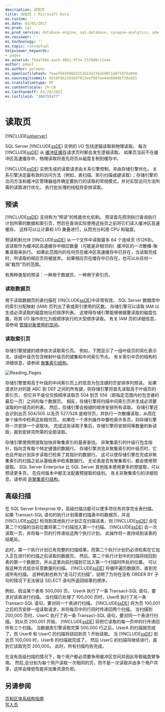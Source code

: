 ```yaml
---
description: 读取页
title: 读取页 | Microsoft Docs
ms.custom: ''
ms.date: 03/01/2017
ms.prod: sql
ms.prod_service: database-engine, sql-database, synapse-analytics, pdw
ms.reviewer: ''
ms.technology: ''
ms.topic: conceptual
helpviewer_keywords:
- pages
ms.assetid: f8da760e-aacb-4661-9f3a-2578d8c11e4e
author: pmasl
ms.author: pelopes
ms.openlocfilehash: 7eeef502690d3253d14d226a598f1d8f5078a040
ms.sourcegitcommit: 0310fdb22916df013eef86fee44e660dbf39ad21
ms.translationtype: HT
ms.contentlocale: zh-CN
ms.lasthandoff: 03/20/2021
ms.locfileid: "104755477"
---
```

# <a name="reading-pages"></a>读取页
[!INCLUDE[sqlserver](../includes/applies-to-version/sqlserver.md)]

SQL Server [!INCLUDE[ssDE](../includes/ssde-md.md)] 实例的 I/O 包括逻辑读取和物理读取。 每次 [!INCLUDE[ssDE](../includes/ssde-md.md)] 从 [缓冲区缓存](../relational-databases/memory-management-architecture-guide.md)请求页时都会发生逻辑读取。 如果页当前不在缓冲区高速缓存中，物理读取将首先将页从磁盘复制到缓存中。

[!INCLUDE[ssDE](../includes/ssde-md.md)] 实例生成的读取请求由关系引擎控制，并由存储引擎优化。 关系引擎决定最有效的访问方法（例如，表扫描、索引扫描或键读取）；存储引擎的访问方法和缓冲区管理器组件确定要执行的读取的常规模式，并对实现访问方法所需的读取进行优化。 执行批处理的线程将安排读取。

## <a name="read-ahead"></a>预读
[!INCLUDE[ssDE](../includes/ssde-md.md)] 支持称为“预读”的性能优化机制。 预读首先预测执行查询执行计划所需的数据和索引页，然后在查询实际使用这些页之前将它们读入缓冲区高速缓存。 这样可以让计算和 I/O 重叠进行，从而充分利用 CPU 和磁盘。 

预读机制允许 [!INCLUDE[ssDE](../includes/ssde-md.md)] 从一个文件中读取最多 64 个连续页 (512KB)。 该读取作为缓冲区高速缓存中相应数量（可能是非相邻的）缓冲区的一次散播-聚集读取来执行。 如果此范围内的任何页在缓冲区高速缓存中已存在，当读取完成时，所读取的相应页将被放弃。 如果相应页在缓存中已存在，也可以从任何一端“裁剪”页的范围。

有两种类型的预读：一种用于数据页，一种用于索引页。

### <a name="reading-data-pages"></a>读取数据页
用于读取数据页的表扫描在 [!INCLUDE[ssDE](../includes/ssde-md.md)]中非常有效。 SQL Server 数据库中的索引分配映射 (IAM) 页列出了表或索引使用的区数。 存储引擎可以读取 IAM 以生成必须读取的磁盘地址的排序列表。 这使得存储引擎能够根据要读取的磁盘位置，将其 I/O 操作优化为按顺序执行的大型顺序读取。 有关 IAM 页的详细信息，请参阅 [管理对象使用的空间](../relational-databases/pages-and-extents-architecture-guide.md)。

### <a name="reading-index-pages"></a>读取索引页
存储引擎按键的顺序依次读取索引页。 例如，下图显示了一组叶级页的简化表示法，该组叶级页包含映射叶级页的键集和中间索引节点。 有关索引中页的结构的详细信息，请参阅 [聚集索引结构](../relational-databases/pages-and-extents-architecture-guide.md)。

![Reading_Pages](../relational-databases/media/reading-pages.gif)

存储引擎使用高于叶级的中间索引页上的信息为包含键的页安排序列预读。 如果请求针对的是 ABC 到 DEF 之间的所有键，则存储引擎将首先读取高于叶级页的索引页， 但它并不是仅仅按顺序读取页 504 到页 556（即指定范围内的包含键的最后一页）之间的每个数据页。 相反，存储引擎将扫描中间索引页并生成必须要读取的叶级页的列表。 然后，存储引擎会按键的顺序安排所有读取。 存储引擎还会识别出页 504/505 以及页 527/528 是相邻页，并执行一次散播读取，从而在单个操作中检索这些相邻页。 如果在一个序列操作中要检索许多页，则存储引擎将一次安排一个读取块。 完成这些读取子集后，存储引擎将安排同等数量的新读取，直到安排完所需的全部读取。

存储引擎使用预提取加快非聚集索引的基表查找。 非聚集索引的叶级行包含指针，指向含有每个特定键值的数据行。 存储引擎浏览非聚集索引的叶级页时，它也会开始计划异步读取已检索了其指针的数据行。 这可以使存储引擎在完成非聚集索引的扫描之前从基础表中检索数据行。 无论表是否有聚集索引，都会使用预提取。 SQL Server Enterprise 比 SQL Server 其他版本使用更多的预提取，可以预读更多页。 在任何版本中都无法配置预提取的级别。 有关非聚集索引的详细信息，请参阅 [非聚集索引结构](../relational-databases/pages-and-extents-architecture-guide.md)。

## <a name="advanced-scanning"></a>高级扫描
在 SQL Server Enterprise 中，高级扫描功能可以使多项任务共享完全表扫描。 如果 Transact-SQL 语句的执行计划需要扫描表中的数据页，并且 [!INCLUDE[ssDE](../includes/ssde-md.md)] 检测到其他执行计划正在扫描该表，则 [!INCLUDE[ssDE](../includes/ssde-md.md)] 会在第二个扫描的当前位置将第二个扫描加入第一个扫描。 [!INCLUDE[ssDE](../includes/ssde-md.md)] 会一次读取一页，并将每一页的行传递给这两个执行计划。 此操作将一直持续到该表的结尾处。 

此时，第一个执行计划已有完整的扫描结果，而第二个执行计划仍必须检索在它加入正在进行的扫描之前读取的数据页。 然后，第二个执行计划中的扫描将绕回到表的第一个数据页，并从这里向前扫描到它加入第一个扫描时所处的位置。 可以按这种方式组合任意数量的扫描。 [!INCLUDE[ssDE](../includes/ssde-md.md)] 将循环遍历数据页，直到完成所有扫描。 这种机制也称为“走马灯式扫描”，说明了为何在没有 ORDER BY 子句的情况下无法保证 SELECT 语句所返回结果的顺序。 

例如，假设某个表有 500,000 页。 UserA 执行了一条 Transact-SQL 语句，要求对该表进行扫描。 当扫描已处理了 100,000 页时，UserB 执行了另一条 Transact-SQL 语句，要对同一个表进行扫描。 [!INCLUDE[ssDE](../includes/ssde-md.md)] 将为页 100,001 之后的页安排一组读取请求，并将每页中的行同时传递回两个扫描。 当扫描到 200,000 页时，UserC 执行了另一条 Transact-SQL 语句，要对同一个表进行扫描。 则从页 200,001 开始， [!INCLUDE[ssDE](../includes/ssde-md.md)] 将把它读取的每一页中的行传递回所有三个扫描。 当数据库引擎读取完第 500,000 行之后，UserA 的扫描就完成了，而 UserB 和 UserC 的扫描将绕回到页 1 开始读取。 当 [!INCLUDE[ssDE](../includes/ssde-md.md)] 到达页 100,000 时，UserB 的扫描就完成了。 然后 UserC 的扫描将继续进行，直到它读取完页 200,000。 此时，所有扫描均告完成。 

在没有高级扫描的情况下，每个用户都必须要争用缓冲区空间并因此导致磁盘臂争用。 然后,会分别为每个用户读取一次相同的页，而不是一次读取并由多个用户共享，这样会降低性能并加重资源负担。

## <a name="see-also"></a>另请参阅
[页和区体系结构指南](../relational-databases/pages-and-extents-architecture-guide.md)   
 [写入页](../relational-databases/writing-pages.md)
